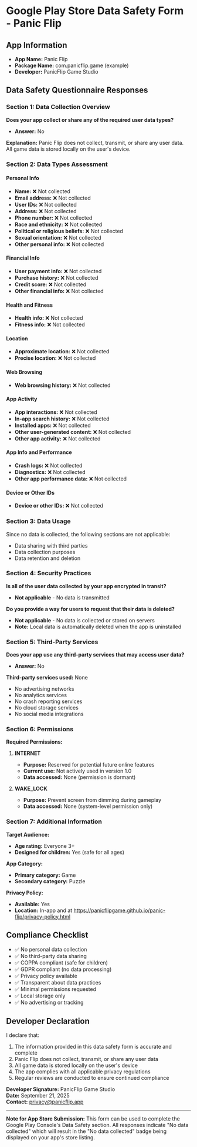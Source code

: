 # Google Play Store Data Safety Form - Panic Flip

## App Information
- **App Name:** Panic Flip
- **Package Name:** com.panicflip.game (example)
- **Developer:** PanicFlip Game Studio

## Data Safety Questionnaire Responses

### Section 1: Data Collection Overview

**Does your app collect or share any of the required user data types?**
- **Answer:** No

**Explanation:** Panic Flip does not collect, transmit, or share any user data. All game data is stored locally on the user's device.

### Section 2: Data Types Assessment

#### Personal Info
- **Name:** ❌ Not collected
- **Email address:** ❌ Not collected
- **User IDs:** ❌ Not collected
- **Address:** ❌ Not collected
- **Phone number:** ❌ Not collected
- **Race and ethnicity:** ❌ Not collected
- **Political or religious beliefs:** ❌ Not collected
- **Sexual orientation:** ❌ Not collected
- **Other personal info:** ❌ Not collected

#### Financial Info
- **User payment info:** ❌ Not collected
- **Purchase history:** ❌ Not collected
- **Credit score:** ❌ Not collected
- **Other financial info:** ❌ Not collected

#### Health and Fitness
- **Health info:** ❌ Not collected
- **Fitness info:** ❌ Not collected

#### Location
- **Approximate location:** ❌ Not collected
- **Precise location:** ❌ Not collected

#### Web Browsing
- **Web browsing history:** ❌ Not collected

#### App Activity
- **App interactions:** ❌ Not collected
- **In-app search history:** ❌ Not collected
- **Installed apps:** ❌ Not collected
- **Other user-generated content:** ❌ Not collected
- **Other app activity:** ❌ Not collected

#### App Info and Performance
- **Crash logs:** ❌ Not collected
- **Diagnostics:** ❌ Not collected
- **Other app performance data:** ❌ Not collected

#### Device or Other IDs
- **Device or other IDs:** ❌ Not collected

### Section 3: Data Usage

Since no data is collected, the following sections are not applicable:
- Data sharing with third parties
- Data collection purposes
- Data retention and deletion

### Section 4: Security Practices

**Is all of the user data collected by your app encrypted in transit?**
- **Not applicable** - No data is transmitted

**Do you provide a way for users to request that their data is deleted?**
- **Not applicable** - No data is collected or stored on servers
- **Note:** Local data is automatically deleted when the app is uninstalled

### Section 5: Third-Party Services

**Does your app use any third-party services that may access user data?**
- **Answer:** No

**Third-party services used:** None
- No advertising networks
- No analytics services
- No crash reporting services
- No cloud storage services
- No social media integrations

### Section 6: Permissions

**Required Permissions:**

1. **INTERNET**
   - **Purpose:** Reserved for potential future online features
   - **Current use:** Not actively used in version 1.0
   - **Data accessed:** None (permission is dormant)

2. **WAKE_LOCK**
   - **Purpose:** Prevent screen from dimming during gameplay
   - **Data accessed:** None (system-level permission only)

### Section 7: Additional Information

**Target Audience:**
- **Age rating:** Everyone 3+
- **Designed for children:** Yes (safe for all ages)

**App Category:**
- **Primary category:** Game
- **Secondary category:** Puzzle

**Privacy Policy:**
- **Available:** Yes
- **Location:** In-app and at https://panicflipgame.github.io/panic-flip/privacy-policy.html

## Compliance Checklist

- ✅ No personal data collection
- ✅ No third-party data sharing
- ✅ COPPA compliant (safe for children)
- ✅ GDPR compliant (no data processing)
- ✅ Privacy policy available
- ✅ Transparent about data practices
- ✅ Minimal permissions requested
- ✅ Local storage only
- ✅ No advertising or tracking

## Developer Declaration

I declare that:
1. The information provided in this data safety form is accurate and complete
2. Panic Flip does not collect, transmit, or share any user data
3. All game data is stored locally on the user's device
4. The app complies with all applicable privacy regulations
5. Regular reviews are conducted to ensure continued compliance

**Developer Signature:** PanicFlip Game Studio  
**Date:** September 21, 2025  
**Contact:** privacy@panicflip.app

---

**Note for App Store Submission:**
This form can be used to complete the Google Play Console's Data Safety section. All responses indicate "No data collected" which will result in the "No data collected" badge being displayed on your app's store listing.